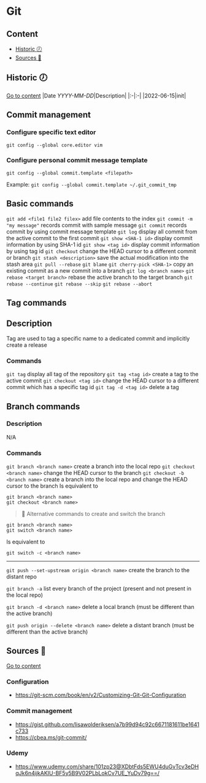 # Git


## Content
- [Historic :clock7:](#historic-clock7)
- [Sources :link:](#sources-link)


## Historic :clock7:
[Go to content](#content)
|Date _YYYY-MM-DD_|Description|
|:-|:-|
|2022-06-15|init|


## Commit management
### Configure specific text editor
`git config --global core.editor vim`  

### Configure personal commit message template
`git config --global commit.template <filepath>` 

Example:
`git config --global commit.template ~/.git_commit_tmp`  


## Basic commands
`git add <file1 file2 filex>` add file contents to the index
`git commit -m "my message"` records commit with sample message
`git commit` records commit by using commit message template
`git log` display all commit from the active commit to the first commit
`git show <SHA-1 id>` display commit information by using SHA-1 id
`git show <tag id>` display commit information by using tag id
`git checkout` change the HEAD cursor to a different commit or branch
`git stash <description>` save the actual modification into the stash area
`git pull --rebase` 
`git blame` 
`git cherry-pick <SHA-1>` copy an existing commit as a new commit into a branch
`git log <branch name>` 
`git rebase <target branch>` rebase the active branch to the target branch
`git rebase --continue` 
`git rebase --skip` 
`git rebase --abort` 


## Tag commands
## Description
Tag are used to tag a specific name to a dedicated commit and implicitly create a release

### Commands
`git tag` display all tag of the repository
`git tag <tag id>` create a tag to the active commit
`git checkout <tag id>` change the HEAD cursor to a different commit which has a specific tag id
`git tag -d <tag id>` delete a tag


## Branch commands
### Description
N/A

### Commands
`git branch <branch name>` create a branch into the local repo
`git checkout <branch name>` change the HEAD cursor to the branch
`git checkout -b <branch name>` create a branch into the local repo and change the HEAD cursor to the branch
Is equivalent to
```
git branch <branch name>
git checkout <branch name>
```

> :pushpin: Alternative commands to create and switch the branch
```
git branch <branch name>
git switch <branch name>
```
Is equivalent to
```
git switch -c <branch name>
```

---

`git push --set-upstream origin <branch name>` create the branch to the distant repo

`git branch -a` list every branch of the project (present and not present in the local repo)

`git branch -d <branch name>` delete a local branch (must be different than the active branch)

`git push origin --delete <branch name>` delete a distant branch (must be different than the active branch)


## Sources :link:
[Go to content](#content)

### Configuration
- https://git-scm.com/book/en/v2/Customizing-Git-Git-Configuration 

### Commit management
- https://gist.github.com/lisawolderiksen/a7b99d94c92c6671181611be1641c733 
- https://cbea.ms/git-commit/ 

### Udemy
- https://www.udemy.com/share/101zp23@XDbtFds5EWU4duGvTcv3eDHqJk6n4ijkAKIU-BF5y5B9V02PLbLokCv7UE_YuDv79g==/ 
